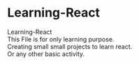# Learning-React
Learning-React
<br>
This File is for only learning purpose.
<br>
Creating small small projects to learn react.
<br>
Or any other basic activity.
